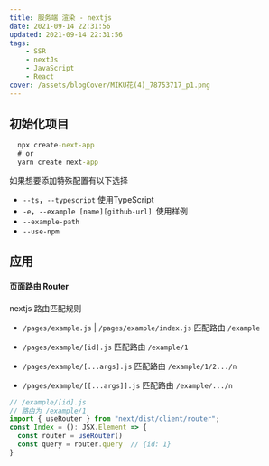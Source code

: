 ```yaml
---
title: 服务端 渲染 - nextjs
date: 2021-09-14 22:31:56
updated: 2021-09-14 22:31:56
tags:
    - SSR
    - nextJs
    - JavaScript
    - React
cover: /assets/blogCover/MIKU花(4)_78753717_p1.png
---
```


## 初始化项目

~~~cmd
  npx create-next-app
  # or
  yarn create next-app
~~~

如果想要添加特殊配置有以下选择
* `--ts`，`--typescript` 使用TypeScript
* `-e`，`--example [name][github-url] `使用样例
* `--example-path`
* `--use-npm`


## 应用

#### 页面路由 Router

nextjs 路由匹配规则

* `/pages/example.js` | `/pages/example/index.js` 匹配路由 `/example`

* `/pages/example/[id].js` 匹配路由 `/example/1`

* `/pages/example/[...args].js` 匹配路由 `/example/1/2.../n`

* `/pages/example/[[...args]].js` 匹配路由 `/example/.../n`

~~~js
// /example/[id].js
// 路由为 /example/1
import { useRouter } from "next/dist/client/router";
const Index = (): JSX.Element => {
  const router = useRouter()
  const query = router.query  // {id: 1}
}

~~~